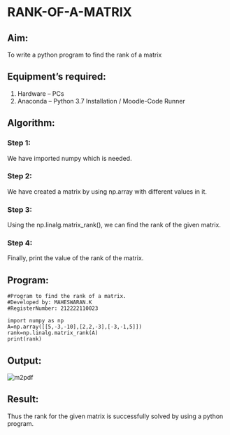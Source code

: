 # RANK-OF-A-MATRIX
## Aim:
To write a python program to find the rank of a matrix
## Equipment’s required:
1. 	Hardware – PCs
2. 	Anaconda – Python 3.7 Installation / Moodle-Code Runner
## Algorithm:
### Step 1: 
We have imported numpy which is needed.
### Step 2: 
We have created a matrix by using np.array with different values in it.
### Step 3:
Using the np.linalg.matrix_rank(), we can find the rank of the given matrix.
### Step 4:
Finally, print the value of the rank of the matrix.
## Program:
```
#Program to find the rank of a matrix.
#Developed by: MAHESWARAN.K
#RegisterNumber: 212222110023

import numpy as np
A=np.array([[5,-3,-10],[2,2,-3],[-3,-1,5]])
rank=np.linalg.matrix_rank(A)
print(rank)
```
## Output:
![m2pdf](https://user-images.githubusercontent.com/119478181/225951438-46320643-6624-4c53-b367-c1118f42b470.png)
## Result:
Thus the rank for the given matrix is successfully solved by  using a python program.

